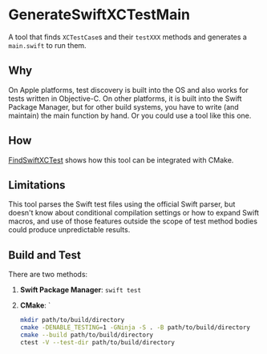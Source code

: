 # GenerateSwiftXCTestMain

A tool that finds `XCTestCase`s and their `testXXX` methods and generates a `main.swift` to run
them.

## Why

On Apple platforms, test discovery is built into the OS and also works for tests written in
Objective-C.  On other platforms, it is built into the Swift Package Manager, but for other build
systems, you have to write (and maintain) the main function by hand. Or you could use a tool like
this one.

## How

[FindSwiftXCTest](https://github.com/hylo-lang/SwiftCMakeXCTesting) shows how this tool can be
integrated with CMake.

## Limitations

This tool parses the Swift test files using the official Swift parser, but doesn't know about
conditional compilation settings or how to expand Swift macros, and use of those features outside
the scope of test method bodies could produce unpredictable results.

## Build and Test

There are two methods:

1. **Swift Package Manager**: `swift test`
2. **CMake**: `

   ```sh
   mkdir path/to/build/directory
   cmake -DENABLE_TESTING=1 -GNinja -S . -B path/to/build/directory
   cmake --build path/to/build/directory
   ctest -V --test-dir path/to/build/directory
   ```
